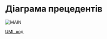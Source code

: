 # Діаграма прецедентів

![MAIN](http://www.plantuml.com/plantuml/png/dLPDJ-j65DtxLupOT0NluNoywWaY45BPj5AbbXqISX834S56jhEfke2aJRk8ABG89DGMA8jkqv10S3xu2zV_g6Scms3ZCQtUmi7SZtFFt3bpFIj-O7b1OxzkUBMTtO3jsbRLzeobRTS9c5_xpbusywpYrbrlkLotAdkbh_5ZxTWVsLAvz9LLSmpRgJvd6K4jgDlnvCNF4ydVUhK3zcKjICOK4p5q5frJb-wYG_oEgSle2Q-3g4q3wkEPH4q4z4JTMJt3gWIkn-Rej-WyEeAxCySidwqtR3zGlakQ0cOe_2tgKJVwIKHj-BQdWcve1ESz_IFAeamVqSW2Zv268lwRni61wxtWde3K694JMHkieoQl9Q9Ng_jeaV4PsrYpVRQD3C7gez7mxOhbssmERTnOsrfSUbSkRJfqXSoVGI7avLlWCG9q2CWs_ZvoI20jRWcGrnYcnBX6iyuK5oH6lp0AqykdhiGpzNYvR3ov9zJdPke2Ru8cXGenfqVCIyGJwirwXAI7_-38U07aP1Ha781HdwRqX6UCvmumnpo3znBHGqaghoTL-1HIF08vgRACfchJfeWMPX6DE0xIsdJMNNUdRZFW3DaNLiKkk-wUf5YG5EE2uGBDrCirxuauBO8RkZ81QHq91CTOA2Lnz2mXNG1b8Df-ZqT2fsGPNIWPAJ2DYau1D0N4yGjF9HQLfz7A9M-lFFQjL6vUcrk8TUUHAm0vQ07FHcyuQHX0N_Oaf15--r7h7Ot5AMuh_88MloZnRu3Tu_huF-qfQg4-lBsHsN0V15n2AN8qPOhbTvho2VfgBF3EFlTNoK92PIdZJpKM5TC7wWdeYS3gC4Jr-03LdY0uUaeribPYAM9kPYxab4RW7IPRzMOPB4b0PYteLngAze_Us4bwbBC81gL9k0xZgz6NoQao0y7nXnVKr765-yVun02uPlo5im78lImXOXZKkL9VdrN-iV9PnNKSknBKNCStk7hOV6F--vByKCfja3OXBf4VDwWzKaY-mRD5LYdsQKeOJPqnfpFcDKOr51NbaffS2PCPDrLbaPGfdpOLqgPYsYGFdEgJ8Y8DIKTSsBAFmE4E9SMarTHPrHxAszcswmRWG7z3HytPWOkQwgv2T_Yt1Tbq5zZpOOUkEl4Rr2HnXw8_w2-wfLj6btH5RGRZU87Q2tGpKoFmZg8EV-Fpqq3KaEVDc-_Dz-829Wcju1rto7y1)

[UML код](https://github.com/kpi-db-subgroup/kpi-db-subgroup/blob/master/UML/MAIN.pu)
